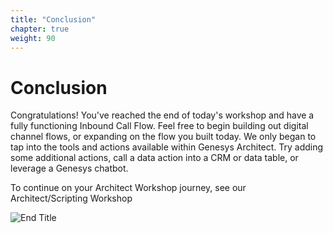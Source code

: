 ```yaml
---
title: "Conclusion"
chapter: true
weight: 90
---
```


# Conclusion

Congratulations! You've reached the end of today's workshop and have a fully functioning Inbound Call Flow. Feel free to begin building out digital channel flows, or expanding on the flow you built today. We only began to tap into the tools and actions available within Genesys Architect. Try adding some additional actions, call a data action into a CRM or data table, or leverage a Genesys chatbot. 

To continue on your Architect Workshop journey, see our Architect/Scripting Workshop

![End Title](/images/Conclusion.jpg)